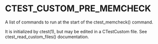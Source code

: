   

# CTEST_CUSTOM_PRE_MEMCHECK  
A list of commands to run at the start of the ctest_memcheck()
command.  

It is initialized by ctest(1), but may be edited in a CTestCustom
file. See ctest_read_custom_files() documentation.  

